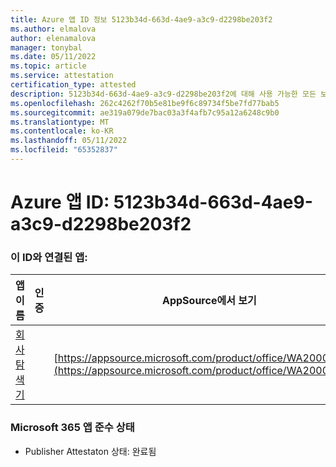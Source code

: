 ```yaml
---
title: Azure 앱 ID 정보 5123b34d-663d-4ae9-a3c9-d2298be203f2
ms.author: elmalova
author: elenamalova
manager: tonybal
ms.date: 05/11/2022
ms.topic: article
ms.service: attestation
certification_type: attested
description: 5123b34d-663d-4ae9-a3c9-d2298be203f2에 대해 사용 가능한 모든 보안 및 규정 준수 정보입니다.
ms.openlocfilehash: 262c4262f70b5e81be9f6c89734f5be7fd77bab5
ms.sourcegitcommit: ae319a079de7bac03a3f4afb7c95a12a6248c9b0
ms.translationtype: MT
ms.contentlocale: ko-KR
ms.lasthandoff: 05/11/2022
ms.locfileid: "65352837"
---
```

# <a name="azure-app-id-5123b34d-663d-4ae9-a3c9-d2298be203f2"></a>Azure 앱 ID: 5123b34d-663d-4ae9-a3c9-d2298be203f2


### <a name="apps-associated-with-this-id"></a>이 ID와 연결된 앱:
| **앱 이름** | **인증** | **AppSource에서 보기** |
|--------------|---------------|-----------------------|
| [회사 탐색기](../forward/WA200003365.md) |  | [https://appsource.microsoft.com/product/office/WA200003365](https://appsource.microsoft.com/product/office/WA200003365) |

### <a name="microsoft-365-app-compliance-status"></a>Microsoft 365 앱 준수 상태
- Publisher Attestaton 상태: 완료됨

